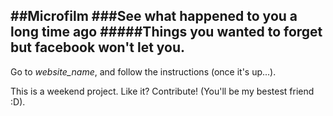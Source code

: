 ##Microfilm
###See what happened to you a long time ago
#####Things you wanted to forget but facebook won't let you.
---
Go to *website_name*, and follow the instructions (once it's up...).

This is a weekend project. Like it? Contribute! (You'll be my bestest friend :D).